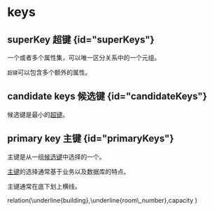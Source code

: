 # keys

## superKey 超键 {id="superKeys"}

一个或者多个属性集，可以唯一区分关系中的一个元组。

<note>
<code>超键</code>可以包含多个额外的属性。
</note>

## candidate keys 候选键 {id="candidateKeys"}

候选键是最小的[超键](#superKeys)。

## primary key 主键 {id="primaryKeys"}

主键是从一组[候选键](#candidateKeys)中选择的一个。

<note>
<a href="#primaryKeys">主键</a>的选择通常基于业务以及数据库的特点。
</note>

主键通常在底下划上横线。

<code-block lang="tex">
    relation(\underline{building},\underline{room\_number},capacity  )
</code-block>